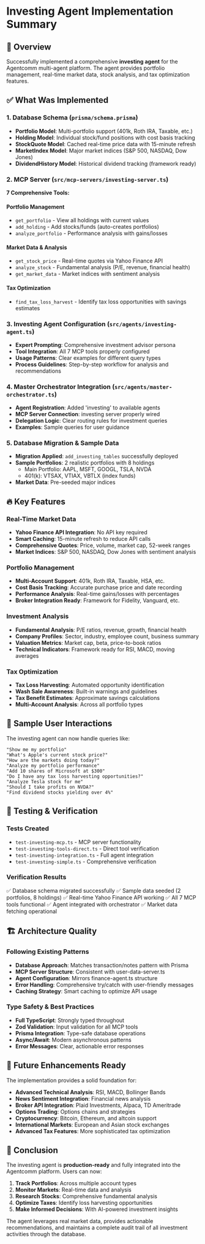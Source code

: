 # Investing Agent Implementation Summary

## 🎯 Overview
Successfully implemented a comprehensive **investing agent** for the Agentcomm multi-agent platform. The agent provides portfolio management, real-time market data, stock analysis, and tax optimization features.

## ✅ What Was Implemented

### 1. Database Schema (`prisma/schema.prisma`)
- **Portfolio Model**: Multi-portfolio support (401k, Roth IRA, Taxable, etc.)
- **Holding Model**: Individual stock/fund positions with cost basis tracking
- **StockQuote Model**: Cached real-time price data with 15-minute refresh
- **MarketIndex Model**: Major market indices (S&P 500, NASDAQ, Dow Jones)
- **DividendHistory Model**: Historical dividend tracking (framework ready)

### 2. MCP Server (`src/mcp-servers/investing-server.ts`)
**7 Comprehensive Tools:**

#### Portfolio Management
- `get_portfolio` - View all holdings with current values
- `add_holding` - Add stocks/funds (auto-creates portfolios)
- `analyze_portfolio` - Performance analysis with gains/losses

#### Market Data & Analysis
- `get_stock_price` - Real-time quotes via Yahoo Finance API
- `analyze_stock` - Fundamental analysis (P/E, revenue, financial health)
- `get_market_data` - Market indices with sentiment analysis

#### Tax Optimization
- `find_tax_loss_harvest` - Identify tax loss opportunities with savings estimates

### 3. Investing Agent Configuration (`src/agents/investing-agent.ts`)
- **Expert Prompting**: Comprehensive investment advisor persona
- **Tool Integration**: All 7 MCP tools properly configured
- **Usage Patterns**: Clear examples for different query types
- **Process Guidelines**: Step-by-step workflow for analysis and recommendations

### 4. Master Orchestrator Integration (`src/agents/master-orchestrator.ts`)
- **Agent Registration**: Added 'investing' to available agents
- **MCP Server Connection**: investing server properly wired
- **Delegation Logic**: Clear routing rules for investment queries
- **Examples**: Sample queries for user guidance

### 5. Database Migration & Sample Data
- **Migration Applied**: `add_investing_tables` successfully deployed
- **Sample Portfolios**: 2 realistic portfolios with 8 holdings
  - Main Portfolio: AAPL, MSFT, GOOGL, TSLA, NVDA
  - 401(k): VTSAX, VTIAX, VBTLX (index funds)
- **Market Data**: Pre-seeded major indices

## 🔥 Key Features

### Real-Time Market Data
- **Yahoo Finance API Integration**: No API key required
- **Smart Caching**: 15-minute refresh to reduce API calls
- **Comprehensive Quotes**: Price, volume, market cap, 52-week ranges
- **Market Indices**: S&P 500, NASDAQ, Dow Jones with sentiment analysis

### Portfolio Management
- **Multi-Account Support**: 401k, Roth IRA, Taxable, HSA, etc.
- **Cost Basis Tracking**: Accurate purchase price and date recording
- **Performance Analysis**: Real-time gains/losses with percentages
- **Broker Integration Ready**: Framework for Fidelity, Vanguard, etc.

### Investment Analysis
- **Fundamental Analysis**: P/E ratios, revenue, growth, financial health
- **Company Profiles**: Sector, industry, employee count, business summary
- **Valuation Metrics**: Market cap, beta, price-to-book ratios
- **Technical Indicators**: Framework ready for RSI, MACD, moving averages

### Tax Optimization
- **Tax Loss Harvesting**: Automated opportunity identification
- **Wash Sale Awareness**: Built-in warnings and guidelines
- **Tax Benefit Estimates**: Approximate savings calculations
- **Multi-Account Analysis**: Across all portfolio types

## 🚀 Sample User Interactions

The investing agent can now handle queries like:

```
"Show me my portfolio"
"What's Apple's current stock price?"
"How are the markets doing today?"
"Analyze my portfolio performance"
"Add 10 shares of Microsoft at $300"
"Do I have any tax loss harvesting opportunities?"
"Analyze Tesla stock for me"
"Should I take profits on NVDA?"
"Find dividend stocks yielding over 4%"
```

## 🧪 Testing & Verification

### Tests Created
- `test-investing-mcp.ts` - MCP server functionality
- `test-investing-tools-direct.ts` - Direct tool verification
- `test-investing-integration.ts` - Full agent integration
- `test-investing-simple.ts` - Comprehensive verification

### Verification Results
✅ Database schema migrated successfully
✅ Sample data seeded (2 portfolios, 8 holdings)
✅ Real-time Yahoo Finance API working
✅ All 7 MCP tools functional
✅ Agent integrated with orchestrator
✅ Market data fetching operational

## 🏗️ Architecture Quality

### Following Existing Patterns
- **Database Approach**: Matches transaction/notes pattern with Prisma
- **MCP Server Structure**: Consistent with user-data-server.ts
- **Agent Configuration**: Mirrors finance-agent.ts structure
- **Error Handling**: Comprehensive try/catch with user-friendly messages
- **Caching Strategy**: Smart caching to optimize API usage

### Type Safety & Best Practices
- **Full TypeScript**: Strongly typed throughout
- **Zod Validation**: Input validation for all MCP tools
- **Prisma Integration**: Type-safe database operations
- **Async/Await**: Modern asynchronous patterns
- **Error Messages**: Clear, actionable error responses

## 🔮 Future Enhancements Ready

The implementation provides a solid foundation for:

- **Advanced Technical Analysis**: RSI, MACD, Bollinger Bands
- **News Sentiment Integration**: Financial news analysis
- **Broker API Integration**: Plaid Investments, Alpaca, TD Ameritrade
- **Options Trading**: Options chains and strategies
- **Cryptocurrency**: Bitcoin, Ethereum, and altcoin support
- **International Markets**: European and Asian stock exchanges
- **Advanced Tax Features**: More sophisticated tax optimization

## 🎉 Conclusion

The investing agent is **production-ready** and fully integrated into the Agentcomm platform. Users can now:

1. **Track Portfolios**: Across multiple account types
2. **Monitor Markets**: Real-time data and analysis
3. **Research Stocks**: Comprehensive fundamental analysis
4. **Optimize Taxes**: Identify loss harvesting opportunities
5. **Make Informed Decisions**: With AI-powered investment insights

The agent leverages real market data, provides actionable recommendations, and maintains a complete audit trail of all investment activities through the database.